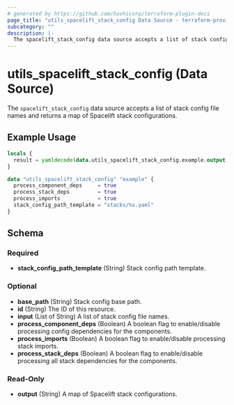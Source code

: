 ```yaml
---
# generated by https://github.com/hashicorp/terraform-plugin-docs
page_title: "utils_spacelift_stack_config Data Source - terraform-provider-utils"
subcategory: ""
description: |-
  The spacelift_stack_config data source accepts a list of stack config file names and returns a map of Spacelift stack configurations.
---
```


# utils_spacelift_stack_config (Data Source)

The `spacelift_stack_config` data source accepts a list of stack config file names and returns a map of Spacelift stack configurations.

## Example Usage

```terraform
locals {
  result = yamldecode(data.utils_spacelift_stack_config.example.output)
}

data "utils_spacelift_stack_config" "example" {
  process_component_deps     = true
  process_stack_deps         = true
  process_imports            = true
  stack_config_path_template = "stacks/%s.yaml"
}
```

<!-- schema generated by tfplugindocs -->
## Schema

### Required

- **stack_config_path_template** (String) Stack config path template.

### Optional

- **base_path** (String) Stack config base path.
- **id** (String) The ID of this resource.
- **input** (List of String) A list of stack config file names.
- **process_component_deps** (Boolean) A boolean flag to enable/disable processing config dependencies for the components.
- **process_imports** (Boolean) A boolean flag to enable/disable processing stack imports.
- **process_stack_deps** (Boolean) A boolean flag to enable/disable processing all stack dependencies for the components.

### Read-Only

- **output** (String) A map of Spacelift stack configurations.


